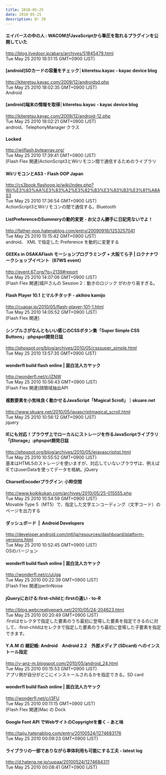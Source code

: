 ```yaml
---
title: 2010-05-25
date: 2010-05-25
description: B! 20
---
```


#### エイバースの中の人 : WACOMがJavaScriptから筆圧を取れるプラグインを公開していた
http://blog.livedoor.jp/abars/archives/51845479.html<br>
Tue May 25 2010 18:51:15 GMT+0900 (JST)<br>


#### [android]SDカードの容量をチェック│kiteretsu.kayac - kayac device blog
http://kiteretsu.kayac.com/2009/12/androidsd.php<br>
Tue May 25 2010 18:02:35 GMT+0900 (JST)<br>
Android


#### [android]端末の情報を取得│kiteretsu.kayac - kayac device blog
http://kiteretsu.kayac.com/2009/12/android-12.php<br>
Tue May 25 2010 18:02:21 GMT+0900 (JST)<br>
android、TelephonyManager クラス


#### Locked
http://wiiflash.bytearray.org/<br>
Tue May 25 2010 17:39:41 GMT+0900 (JST)<br>
[Flash Flex 関連]ActionScript3とWiiリモコン間で通信するためのライブラリ


#### WiiリモコンとAS3 - Flash OOP Japan
http://cs3book.flashoop.jp/wiki/index.php?Wii%E3%83%AA%E3%83%A2%E3%82%B3%E3%83%B3%E3%81%A8AS3<br>
Tue May 25 2010 17:36:54 GMT+0900 (JST)<br>
ActionScript3とWiiリモコンの間で通信する。Bluetooth


#### ListPreferenceのSummeryの動的変更 - お父さん勝手に日記見ないでよ！
http://father-pop.hatenablog.com/entry/20090918/1253257041<br>
Tue May 25 2010 15:15:42 GMT+0900 (JST)<br>
android、 XML で指定した Preference を動的に変更する


#### GEEKs in OSAKAFlash モーションプログラミング + 大阪てら子  |   ロクナナワークショップイベント（67WS event）
http://event.67.org/?p=2139#report<br>
Tue May 25 2010 14:07:06 GMT+0900 (JST)<br>
[Flash Flex 関連]城戸さんの Session 2：動きのロジック がわかり易すぎる。


#### Flash Player 10.1 とマルチタッチ - akihiro kamijo
http://cuaoar.jp/2010/05/flash-player-101-1.html<br>
Tue May 25 2010 14:05:52 GMT+0900 (JST)<br>
[Flash Flex 関連]


#### シンプルさがなんともいい感じのCSSボタン集「Super Simple CSS Buttons」:phpspot開発日誌
http://phpspot.org/blog/archives/2010/05/csssuper_simple.html<br>
Tue May 25 2010 13:57:35 GMT+0900 (JST)<br>


#### wonderfl build flash online | 面白法人カヤック
http://wonderfl.net/c/jZNW<br>
Tue May 25 2010 10:56:43 GMT+0900 (JST)<br>
[Flash Flex 関連]顔領域抽出API


#### 複数要素を小気味良く動かせるJavaScript「Magical Scroll」｜skuare.net
http://www.skuare.net/2010/05/javascriptmagical_scroll.html<br>
Tue May 25 2010 10:56:12 GMT+0900 (JST)<br>
jquery


#### IEにも対応！ブラウザ上でローカルにストレージを作るJavaScriptライブラリ「jStorage」:phpspot開発日誌
http://phpspot.org/blog/archives/2010/05/iejavascriptjst.html<br>
Tue May 25 2010 10:55:52 GMT+0900 (JST)<br>
基本はHTML5のストレージを使いますが、対応していないブラウザは、例えばIEではuserDataを使ってデータを格納。jQuery


#### CharsetEncoderプラグイン: 小粋空間
http://www.koikikukan.com/archives/2010/05/25-015555.php<br>
Tue May 25 2010 10:54:59 GMT+0900 (JST)<br>
Movable Type 5（MT5）で、指定した文字エンコーディング（文字コード）のページを出力する


#### ダッシュボード  |  Android Developers
http://developer.android.com/intl/ja/resources/dashboard/platform-versions.html<br>
Tue May 25 2010 10:52:45 GMT+0900 (JST)<br>
OSのバージョン


#### wonderfl build flash online | 面白法人カヤック
http://wonderfl.net/c/uUga<br>
Tue May 25 2010 00:22:39 GMT+0900 (JST)<br>
[Flash Flex 関連]perlinNoise


#### jQueryにおける:first-childと:firstの違い - to-R
http://blog.webcreativepark.net/2010/05/24-204623.html<br>
Tue May 25 2010 00:20:49 GMT+0900 (JST)<br>
:firstはセレクタで指定した要素のうち最初に登場した要素を指定できるのに対して、:first-childはセレクタで指定した要素のうち最初に登場した子要素を指定できます。


#### Y.A.M の 雑記帳: Android　Android 2.2　外部メディア (SDcard) へのインストール指定
http://y-anz-m.blogspot.com/2010/05/android_24.html<br>
Tue May 25 2010 00:15:53 GMT+0900 (JST)<br>
アプリ側が自分がどこにインストールされるかを指定できる。SD card


#### wonderfl build flash online | 面白法人カヤック
http://wonderfl.net/c/j3FU<br>
Tue May 25 2010 00:11:15 GMT+0900 (JST)<br>
[Flash Flex 関連]Mac の Dock


#### Google Font API でWebサイトのCopyrightを書く - あと味
http://taiju.hatenablog.com/entry/20100524/1274683176<br>
Tue May 25 2010 00:09:23 GMT+0900 (JST)<br>


####  ライブラリの一部でありながら単体利用も可能にする工夫 - latest log
http://d.hatena.ne.jp/uupaa/20100524/1274684311<br>
Tue May 25 2010 00:08:41 GMT+0900 (JST)<br>


